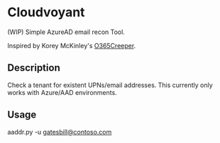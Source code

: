 # Cloudvoyant
(WIP) Simple AzureAD email recon Tool.

Inspired by Korey McKinley's [O365Creeper](https://github.com/LMGsec/o365creeper/blob/master/o365creeper.py).  

## Description
Check a tenant for existent UPNs/email addresses.
This currently only works with Azure/AAD environments.

## Usage
aaddr.py -u gatesbill@contoso.com
